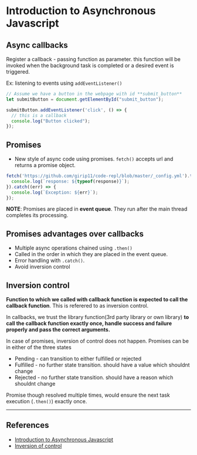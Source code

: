 # Introduction to Asynchronous Javascript

## Async callbacks

Register a callback - passing function as parameter. this function will be invoked when the background task is completed or a desired event is triggered.

Ex: listening to events using `addEventListener()`

```Javascript
// Assume we have a button in the webpage with id **submit_button**
let submitButton = document.getElementById("submit_button");

submitButton.addEventListener('click', () => {
  // this is a callback
  console.log("Button clicked");
});

```

## Promises

* New style of async code using promises. `fetch()` accepts url and returns a promise object.

```Javascript
fetch('https://github.com/girip11/code-repl/blob/master/_config.yml').then((response) => {
  console.log(`response: ${typeof(response)}`);
}).catch((err) => {
  console.log(`Exception: ${err}`);
});
```

**NOTE**: Promises are placed in **event queue**. They run after the main thread completes its processing.

## Promises advantages over callbacks

* Multiple async operations chained using `.then()`
* Called in the order in which they are placed in the event queue.
* Error handling with `.catch()`.
* Avoid inversion control

## Inversion control

**Function to which we called with callback function is expected to call the callback function**. This is referered to as inversion control.

In callbacks, we trust the library function(3rd party library or own library) **to call the callback function exactly once, handle success and failure properly and pass the correct arguments.**

In case of promises, inversion of control does not happen. Promises can be in either of the three states

* Pending - can transition to either fulfilled or rejected
* Fulfilled - no further state transition. should have a value which shouldnt change
* Rejected - no further state transition. should have a reason which shouldnt change

Promise though resolved multiple times, would ensure the next task execution (`.then()`) exactly once.

---

## References

* [Introduction to Asynchronous Javascript](https://developer.mozilla.org/en-US/docs/Learn/JavaScript/Asynchronous/Introducing)
* [Inversion of control](https://www.youtube.com/watch?v=bAlczbDUXx8)
